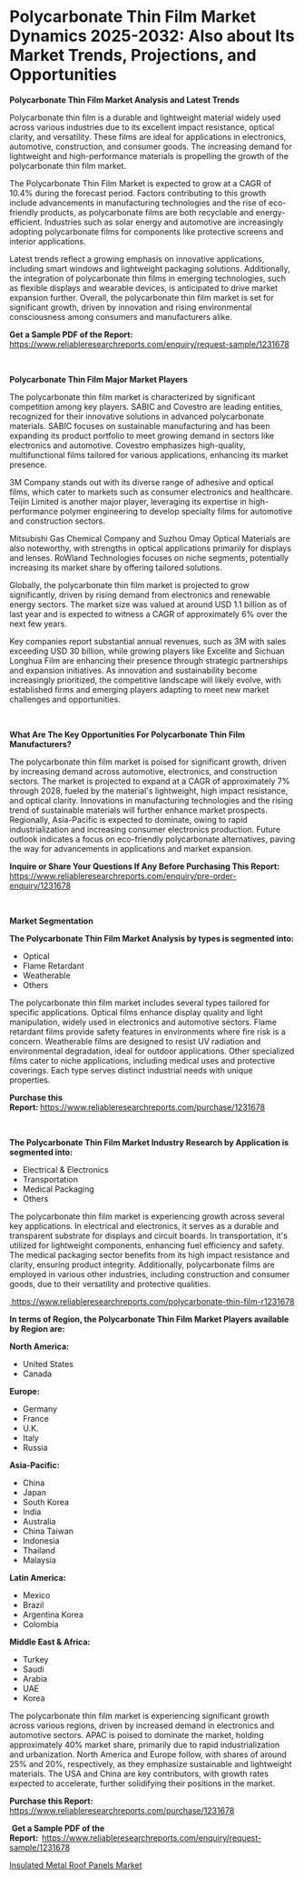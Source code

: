 <p><h1>Polycarbonate Thin Film Market Dynamics 2025-2032: Also about Its Market Trends, Projections, and Opportunities</h1></p><p><strong>Polycarbonate Thin Film Market Analysis and Latest Trends</strong></p>
<p><p>Polycarbonate thin film is a durable and lightweight material widely used across various industries due to its excellent impact resistance, optical clarity, and versatility. These films are ideal for applications in electronics, automotive, construction, and consumer goods. The increasing demand for lightweight and high-performance materials is propelling the growth of the polycarbonate thin film market.</p><p>The Polycarbonate Thin Film Market is expected to grow at a CAGR of 10.4% during the forecast period. Factors contributing to this growth include advancements in manufacturing technologies and the rise of eco-friendly products, as polycarbonate films are both recyclable and energy-efficient. Industries such as solar energy and automotive are increasingly adopting polycarbonate films for components like protective screens and interior applications.</p><p>Latest trends reflect a growing emphasis on innovative applications, including smart windows and lightweight packaging solutions. Additionally, the integration of polycarbonate thin films in emerging technologies, such as flexible displays and wearable devices, is anticipated to drive market expansion further. Overall, the polycarbonate thin film market is set for significant growth, driven by innovation and rising environmental consciousness among consumers and manufacturers alike.</p></p>
<p><strong>Get a Sample PDF of the Report:&nbsp;</strong> <a href="https://www.reliableresearchreports.com/enquiry/request-sample/1231678?utm_campaign=2116&utm_medium=2&utm_source=Github&utm_content=ia&utm_term=30012025&utm_id=polycarbonate-thin-film">https://www.reliableresearchreports.com/enquiry/request-sample/1231678</a></p>
<p>&nbsp;</p>
<p><strong>Polycarbonate Thin Film Major Market Players</strong></p>
<p><p>The polycarbonate thin film market is characterized by significant competition among key players. SABIC and Covestro are leading entities, recognized for their innovative solutions in advanced polycarbonate materials. SABIC focuses on sustainable manufacturing and has been expanding its product portfolio to meet growing demand in sectors like electronics and automotive. Covestro emphasizes high-quality, multifunctional films tailored for various applications, enhancing its market presence.</p><p>3M Company stands out with its diverse range of adhesive and optical films, which cater to markets such as consumer electronics and healthcare. Teijin Limited is another major player, leveraging its expertise in high-performance polymer engineering to develop specialty films for automotive and construction sectors.</p><p>Mitsubishi Gas Chemical Company and Suzhou Omay Optical Materials are also noteworthy, with strengths in optical applications primarily for displays and lenses. RoWland Technologies focuses on niche segments, potentially increasing its market share by offering tailored solutions.</p><p>Globally, the polycarbonate thin film market is projected to grow significantly, driven by rising demand from electronics and renewable energy sectors. The market size was valued at around USD 1.1 billion as of last year and is expected to witness a CAGR of approximately 6% over the next few years.</p><p>Key companies report substantial annual revenues, such as 3M with sales exceeding USD 30 billion, while growing players like Excelite and Sichuan Longhua Film are enhancing their presence through strategic partnerships and expansion initiatives. As innovation and sustainability become increasingly prioritized, the competitive landscape will likely evolve, with established firms and emerging players adapting to meet new market challenges and opportunities.</p></p>
<p>&nbsp;</p>
<p><strong>What Are The Key Opportunities For Polycarbonate Thin Film Manufacturers?</strong></p>
<p><p>The polycarbonate thin film market is poised for significant growth, driven by increasing demand across automotive, electronics, and construction sectors. The market is projected to expand at a CAGR of approximately 7% through 2028, fueled by the material's lightweight, high impact resistance, and optical clarity. Innovations in manufacturing technologies and the rising trend of sustainable materials will further enhance market prospects. Regionally, Asia-Pacific is expected to dominate, owing to rapid industrialization and increasing consumer electronics production. Future outlook indicates a focus on eco-friendly polycarbonate alternatives, paving the way for advancements in applications and market expansion.</p></p>
<p><strong>Inquire or Share Your Questions If Any Before Purchasing This Report:</strong> <a href="https://www.reliableresearchreports.com/enquiry/pre-order-enquiry/1231678?utm_campaign=2116&utm_medium=2&utm_source=Github&utm_content=ia&utm_term=30012025&utm_id=polycarbonate-thin-film">https://www.reliableresearchreports.com/enquiry/pre-order-enquiry/1231678</a></p>
<p>&nbsp;</p>
<p><strong>Market Segmentation</strong></p>
<p><strong>The Polycarbonate Thin Film Market Analysis by types is segmented into:</strong></p>
<p><ul><li>Optical</li><li>Flame Retardant</li><li>Weatherable</li><li>Others</li></ul></p>
<p><p>The polycarbonate thin film market includes several types tailored for specific applications. Optical films enhance display quality and light manipulation, widely used in electronics and automotive sectors. Flame retardant films provide safety features in environments where fire risk is a concern. Weatherable films are designed to resist UV radiation and environmental degradation, ideal for outdoor applications. Other specialized films cater to niche applications, including medical uses and protective coverings. Each type serves distinct industrial needs with unique properties.</p></p>
<p><strong>Purchase this Report:&nbsp;</strong><a href="https://www.reliableresearchreports.com/purchase/1231678?utm_campaign=2116&utm_medium=2&utm_source=Github&utm_content=ia&utm_term=30012025&utm_id=polycarbonate-thin-film">https://www.reliableresearchreports.com/purchase/1231678</a></p>
<p>&nbsp;</p>
<p><strong>The Polycarbonate Thin Film Market Industry Research by Application is segmented into:</strong></p>
<p><ul><li>Electrical & Electronics</li><li>Transportation</li><li>Medical Packaging</li><li>Others</li></ul></p>
<p><p>The polycarbonate thin film market is experiencing growth across several key applications. In electrical and electronics, it serves as a durable and transparent substrate for displays and circuit boards. In transportation, it's utilized for lightweight components, enhancing fuel efficiency and safety. The medical packaging sector benefits from its high impact resistance and clarity, ensuring product integrity. Additionally, polycarbonate films are employed in various other industries, including construction and consumer goods, due to their versatility and protective qualities.</p></p>
<p><a href="https://www.reliableresearchreports.com/polycarbonate-thin-film-r1231678?utm_campaign=2116&utm_medium=2&utm_source=Github&utm_content=ia&utm_term=30012025&utm_id=polycarbonate-thin-film">&nbsp;https://www.reliableresearchreports.com/polycarbonate-thin-film-r1231678</a></p>
<p><strong>In terms of Region, the Polycarbonate Thin Film Market Players available by Region are:</strong></p>
<p>
    <p> <strong> North America: </strong>
        <ul>
            <li>United States</li>
            <li>Canada</li>
        </ul>
        </p> 
    <p> <strong> Europe: </strong>
        <ul>
            <li>Germany</li>
            <li>France</li>
            <li>U.K.</li>
            <li>Italy</li>
            <li>Russia</li>
        </ul>
        </p> 
    <p> <strong> Asia-Pacific: </strong>
        <ul>
            <li>China</li>
            <li>Japan</li>
            <li>South Korea</li>
            <li>India</li>
            <li>Australia</li>
            <li>China Taiwan</li>
            <li>Indonesia</li>
            <li>Thailand</li>
            <li>Malaysia</li>
        </ul>
        </p> 
    <p> <strong> Latin America: </strong>
        <ul>
            <li>Mexico</li>
            <li>Brazil</li>
            <li>Argentina Korea</li>
            <li>Colombia</li>
        </ul>
        </p> 
    <p> <strong> Middle East & Africa: </strong>
        <ul>
            <li>Turkey</li>
            <li>Saudi</li>
            <li>Arabia</li>
            <li>UAE</li>
            <li>Korea</li>
        </ul>
    </p>
    </p>
<p><p>The polycarbonate thin film market is experiencing significant growth across various regions, driven by increased demand in electronics and automotive sectors. APAC is poised to dominate the market, holding approximately 40% market share, primarily due to rapid industrialization and urbanization. North America and Europe follow, with shares of around 25% and 20%, respectively, as they emphasize sustainable and lightweight materials. The USA and China are key contributors, with growth rates expected to accelerate, further solidifying their positions in the market.</p></p>
<p><strong>Purchase this Report: </strong><a href="https://www.reliableresearchreports.com/purchase/1231678?utm_campaign=2116&utm_medium=2&utm_source=Github&utm_content=ia&utm_term=30012025&utm_id=polycarbonate-thin-film">https://www.reliableresearchreports.com/purchase/1231678</a></p>
<p>&nbsp;<strong>Get a Sample PDF of the Report:&nbsp;&nbsp;</strong><a href="https://www.reliableresearchreports.com/enquiry/request-sample/1231678?utm_campaign=2116&utm_medium=2&utm_source=Github&utm_content=ia&utm_term=30012025&utm_id=polycarbonate-thin-film">https://www.reliableresearchreports.com/enquiry/request-sample/1231678</a></p>
<p><strong></strong></p>
<p><p><a href="https://github.com/adyawafurber1/Market-Research-Report-List-1/blob/main/insulated-metal-roof-panels-market.md?utm_campaign=2116&utm_medium=2&utm_source=Github&utm_content=ia&utm_term=30012025&utm_id=polycarbonate-thin-film">Insulated Metal Roof Panels Market</a></p></p>